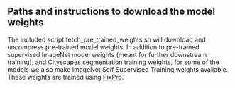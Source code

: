 ## Paths and instructions to download the model weights
The included script fetch_pre_trained_weights.sh will download and uncompress pre-trained model weights.
In addition to pre-trained supervised ImageNet model weights (meant for further downstream training), and Cityscapes segmentation training weights, for some of the models we also make ImageNet Self Supervised Training weights available. These weights are trained using [PixPro](https://github.com/zdaxie/PixPro).
